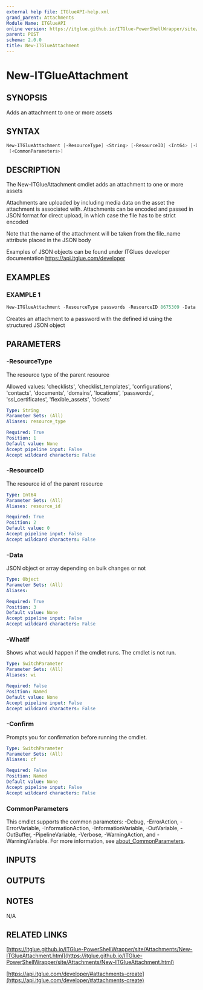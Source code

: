 ```yaml
---
external help file: ITGlueAPI-help.xml
grand_parent: Attachments
Module Name: ITGlueAPI
online version: https://itglue.github.io/ITGlue-PowerShellWrapper/site/Attachments/New-ITGlueAttachment.html
parent: POST
schema: 2.0.0
title: New-ITGlueAttachment
---
```


# New-ITGlueAttachment

## SYNOPSIS
Adds an attachment to one or more assets

## SYNTAX

```powershell
New-ITGlueAttachment [-ResourceType] <String> [-ResourceID] <Int64> [-Data] <Object> [-WhatIf] [-Confirm]
 [<CommonParameters>]
```

## DESCRIPTION
The New-ITGlueAttachment cmdlet adds an attachment
to one or more assets

Attachments are uploaded by including media data on the asset the attachment
is associated with.
Attachments can be encoded and passed in JSON format for
direct upload, in which case the file has to be strict encoded

Note that the name of the attachment will be taken from the file_name attribute
placed in the JSON body

Examples of JSON objects can be found under ITGlues developer documentation
    https://api.itglue.com/developer

## EXAMPLES

### EXAMPLE 1
```powershell
New-ITGlueAttachment -ResourceType passwords -ResourceID 8675309 -Data $JsonObject
```

Creates an attachment to a password with the defined id using the structured JSON object

## PARAMETERS

### -ResourceType
The resource type of the parent resource

Allowed values:
'checklists', 'checklist_templates', 'configurations', 'contacts', 'documents',
'domains', 'locations', 'passwords', 'ssl_certificates', 'flexible_assets', 'tickets'

```yaml
Type: String
Parameter Sets: (All)
Aliases: resource_type

Required: True
Position: 1
Default value: None
Accept pipeline input: False
Accept wildcard characters: False
```

### -ResourceID
The resource id of the parent resource

```yaml
Type: Int64
Parameter Sets: (All)
Aliases: resource_id

Required: True
Position: 2
Default value: 0
Accept pipeline input: False
Accept wildcard characters: False
```

### -Data
JSON object or array depending on bulk changes or not

```yaml
Type: Object
Parameter Sets: (All)
Aliases:

Required: True
Position: 3
Default value: None
Accept pipeline input: False
Accept wildcard characters: False
```

### -WhatIf
Shows what would happen if the cmdlet runs.
The cmdlet is not run.

```yaml
Type: SwitchParameter
Parameter Sets: (All)
Aliases: wi

Required: False
Position: Named
Default value: None
Accept pipeline input: False
Accept wildcard characters: False
```

### -Confirm
Prompts you for confirmation before running the cmdlet.

```yaml
Type: SwitchParameter
Parameter Sets: (All)
Aliases: cf

Required: False
Position: Named
Default value: None
Accept pipeline input: False
Accept wildcard characters: False
```

### CommonParameters
This cmdlet supports the common parameters: -Debug, -ErrorAction, -ErrorVariable, -InformationAction, -InformationVariable, -OutVariable, -OutBuffer, -PipelineVariable, -Verbose, -WarningAction, and -WarningVariable. For more information, see [about_CommonParameters](http://go.microsoft.com/fwlink/?LinkID=113216).

## INPUTS

## OUTPUTS

## NOTES
N/A

## RELATED LINKS

[https://itglue.github.io/ITGlue-PowerShellWrapper/site/Attachments/New-ITGlueAttachment.html](https://itglue.github.io/ITGlue-PowerShellWrapper/site/Attachments/New-ITGlueAttachment.html)

[https://api.itglue.com/developer/#attachments-create](https://api.itglue.com/developer/#attachments-create)

